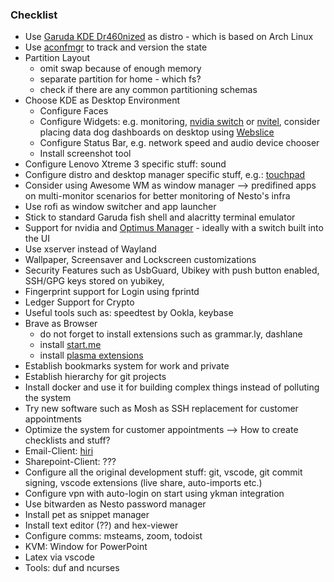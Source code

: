 ### Checklist

- Use [Garuda KDE Dr460nized](https://garudalinux.org/downloads.html) as distro - which is based on Arch Linux
- Use [aconfmgr](https://github.com/CyberShadow/aconfmgr) to track and version the state
- Partition Layout 
  - omit swap because of enough memory
  - separate partition for home - which fs?
  - check if there are any common partitioning schemas
- Choose KDE as Desktop Environment
  - Configure Faces
  - Configure Widgets: e.g. monitoring, [nvidia switch](https://store.kde.org/browse/cat/425/order/latest/) or [nvitel](https://store.kde.org/p/1455101/), consider placing data dog dashboards on desktop using [Webslice](https://store.kde.org/p/998902/)
  - Configure Status Bar, e.g. network speed and audio device chooser
  - Install screenshot tool 
- Configure Lenovo Xtreme 3 specific stuff: sound
- Configure distro and desktop manager specific stuff, e.g.: [touchpad](https://wiki.garudalinux.org/en/tap-to-click)
- Consider using Awesome WM as window manager --> predifined apps on multi-monitor scenarios for better monitoring of Nesto's infra
- Use rofi as window switcher and app launcher
- Stick to standard Garuda fish shell and alacritty terminal emulator
- Support for nvidia and [Optimus Manager](https://github.com/Askannz/optimus-manager) - ideally with a switch built into the UI
- Use xserver instead of Wayland
- Wallpaper, Screensaver and Lockscreen customizations
- Security Features such as UsbGuard, Ubikey with push button enabled, SSH/GPG keys stored on yubikey, 
- Fingerprint support for Login using fprintd
- Ledger Support for Crypto
- Useful tools such as: speedtest by Ookla, keybase
- Brave as Browser
  - do not forget to install extensions such as grammar.ly, dashlane
  - install [start.me](https://support.start.me/hc/en-us/articles/360004527979-Use-start-me-in-the-Brave-browser)
  - install [plasma extensions](https://chrome.google.com/webstore/detail/plasma-integration/cimiefiiaegbelhefglklhhakcgmhkai)
- Establish bookmarks system for work and private
- Establish hierarchy for git projects
- Install docker and use it for building complex things instead of polluting the system
- Try new software such as Mosh as SSH replacement for customer appointments
- Optimize the system for customer appointments --> How to create checklists and stuff?
- Email-Client: [hiri](https://www.hiri.com/product/)
- Sharepoint-Client: ???
- Configure all the original development stuff: git, vscode, git commit signing, vscode extensions (live share, auto-imports etc.)
- Configure vpn with auto-login on start using ykman integration
- Use bitwarden as Nesto password manager 
- Install pet as snippet manager
- Install text editor (??) and hex-viewer
- Configure comms: msteams, zoom, todoist
- KVM: Window for PowerPoint
- Latex via vscode
- Tools: duf and ncurses
